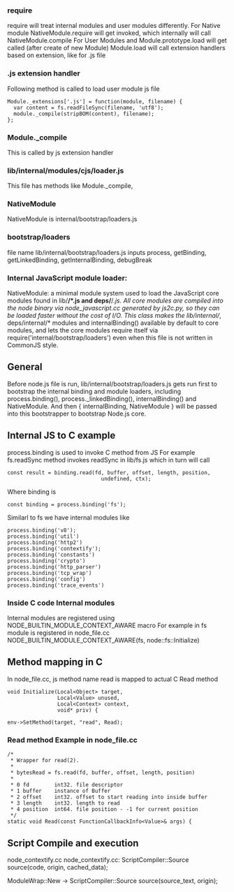 ### require
require will treat internal modules and user modules differently.
For Native module NativeModule.require will get invoked, which internally will call NativeModule.compile
For User Modules and Module.prototype.load will get called (after create of new Module)
Module.load will call extension handlers based on extension, like for .js file 

### .js extension handler
Following method is called to load user module js file
```
Module._extensions['.js'] = function(module, filename) {
  var content = fs.readFileSync(filename, 'utf8');
  module._compile(stripBOM(content), filename);
};
```
### Module._compile
This is called by js extension handler 

### lib/internal/modules/cjs/loader.js
This file has methods like Module._compile,

### NativeModule
NativeModule is internal/bootstrap/loaders.js

### bootstrap/loaders
file name lib/internal/bootstrap/loaders.js
inputs process, getBinding, getLinkedBinding, getInternalBinding, debugBreak

### Internal JavaScript module loader:
NativeModule: a minimal module system used to load the JavaScript core modules found in lib/**/*.js and deps/**/*.js. All core modules are
compiled into the node binary via node_javascript.cc generated by js2c.py, so they can be loaded faster without the cost of I/O. This class makes the lib/internal/*, deps/internal/* modules and internalBinding() available by default to core modules, and lets the core modules require itself via require('internal/bootstrap/loaders') even when this file is not written in CommonJS style.

## General
Before node.js file is run, lib/internal/bootstrap/loaders.js gets run first to bootstrap the internal binding and module loaders, including process.binding(), process._linkedBinding(), internalBinding() and NativeModule. 
And then { internalBinding, NativeModule } will be passed into this bootstrapper to bootstrap Node.js core.

## Internal JS to C example 
process.binding is used to invoke C method from JS
For example fs.readSync method invokes readSync in lib/fs.js which in turn will call
```
const result = binding.read(fd, buffer, offset, length, position,
                              undefined, ctx);
```  
Where binding is 
```
const binding = process.binding('fs');
```
Similarl to fs we have internal modules like
```
process.binding('v8');
process.binding('util')
process.binding('http2')
process.binding('contextify');
process.binding('constants')
process.binding('crypto')
process.binding('http_parser')
process.binding('tcp_wrap')
process.binding('config')
process.binding('trace_events')
```

### Inside C code Internal modules
Internal modules are registered using NODE_BUILTIN_MODULE_CONTEXT_AWARE macro 
For example in fs module is registered in node_file.cc 
NODE_BUILTIN_MODULE_CONTEXT_AWARE(fs, node::fs::Initialize)

## Method mapping in C
In node_file.cc, js method name read is mapped to actual C Read method
```
void Initialize(Local<Object> target,
                Local<Value> unused,
                Local<Context> context,
                void* priv) {
                
env->SetMethod(target, "read", Read);

```

### Read method Example in node_file.cc
```
/*
 * Wrapper for read(2).
 *
 * bytesRead = fs.read(fd, buffer, offset, length, position)
 *
 * 0 fd        int32. file descriptor
 * 1 buffer    instance of Buffer
 * 2 offset    int32. offset to start reading into inside buffer
 * 3 length    int32. length to read
 * 4 position  int64. file position - -1 for current position
 */
static void Read(const FunctionCallbackInfo<Value>& args) {

```

## Script Compile and execution
node_contextify.cc
node_contextify.cc:    ScriptCompiler::Source source(code, origin, cached_data);

ModuleWrap::New -> 
ScriptCompiler::Source source(source_text, origin);



